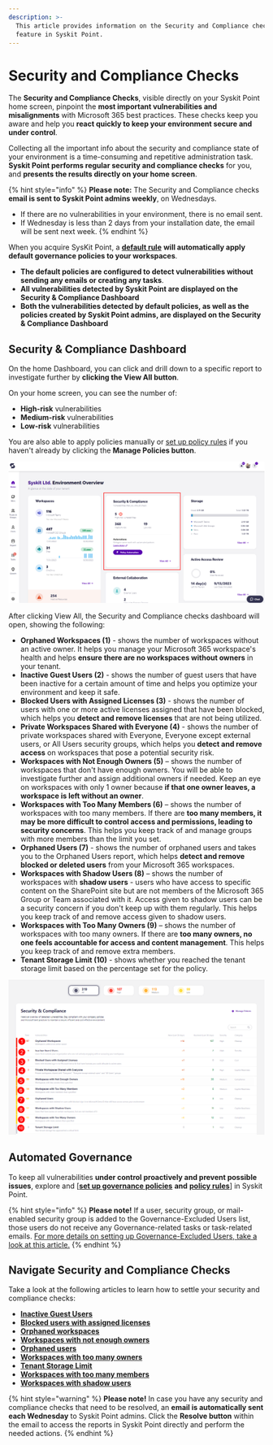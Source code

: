 ```yaml
---
description: >-
  This article provides information on the Security and Compliance checks
  feature in Syskit Point.
---
```


# Security and Compliance Checks

The **Security and Compliance Checks**, visible directly on your Syskit Point home screen, pinpoint the **most important vulnerabilities and misalignments** with Microsoft 365 best practices. These checks keep you aware and help you **react quickly to keep your environment secure and under control**.

Collecting all the important info about the security and compliance state of your environment is a time-consuming and repetitive administration task. **Syskit Point performs regular security and compliance checks** for you, and **presents the results directly on your home screen**.

{% hint style="info" %}
**Please note:** The Security and Compliance checks **email is sent to Syskit Point admins weekly**, on Wednesdays.

* If there are no vulnerabilities in your environment, there is no email sent.
* If Wednesday is less than 2 days from your installation date, the email will be sent next week.
{% endhint %}

When you acquire SysKit Point, a [**default rule**](../automated-workflows/policy-automation.md#default-rule) **will automatically apply default governance policies to your workspaces**.

* **The default policies are configured to detect vulnerabilities without sending any emails or creating any tasks**.
* **All vulnerabilities detected by Syskit Point are displayed on the Security & Compliance Dashboard**
* **Both the vulnerabilities detected by default policies, as well as the policies created by Syskit Point admins, are displayed on the Security & Compliance Dashboard**

## Security & Compliance Dashboard

On the home Dashboard, you can click and drill down to a specific report to investigate further by **clicking the View All button**.

On your home screen, you can see the number of:

* **High-risk** vulnerabilities
* **Medium-risk** vulnerabilities
* **Low-risk** vulnerabilities

You are also able to apply policies manually or [set up policy rules](../automated-workflows/policy-automation.md) if you haven't already by clicking the **Manage Policies button**.

![Security & Compliance checks - Home](../../../static/img/security-and-compliance-checks-home.png)

After clicking View All, the Security and Compliance checks dashboard will open, showing the following:

* **Orphaned Workspaces (1)** - shows the number of workspaces without an active owner. It helps you manage your Microsoft 365 workspace's health and helps **ensure there are no workspaces without owners** in your tenant.
* **Inactive Guest Users (2)** - shows the number of guest users that have been inactive for a certain amount of time and helps you optimize your environment and keep it safe.
* **Blocked Users with Assigned Licenses (3)** - shows the number of users with one or more active licenses assigned that have been blocked, which helps you **detect and remove licenses** that are not being utilized.
* **Private Workspaces Shared with Everyone (4)** - shows the number of private workspaces shared with Everyone, Everyone except external users, or All Users security groups, which helps you **detect and remove access** on workspaces that pose a potential security risk.
* **Workspaces with Not Enough Owners (5)** – shows the number of workspaces that don't have enough owners. You will be able to investigate further and assign additional owners if needed. Keep an eye on workspaces with only 1 owner because **if that one owner leaves, a workspace is left without an owner**.
* **Workspaces with Too Many Members (6)** – shows the number of workspaces with too many members. If there are **too many members, it may be more difficult to control access and permissions, leading to security concerns**. This helps you keep track of and manage groups with more members than the limit you set.
* **Orphaned Users (7)** - shows the number of orphaned users and takes you to the Orphaned Users report, which helps **detect and remove blocked or deleted users** from your Microsoft 365 workspaces.
* **Workspaces with Shadow Users (8)** – shows the number of workspaces with **shadow users** - users who have access to specific content on the SharePoint site but are not members of the Microsoft 365 Group or Team associated with it. Access given to shadow users can be a security concern if you don't keep up with them regularly. This helps you keep track of and remove access given to shadow users.
* **Workspaces with Too Many Owners (9)** – shows the number of workspaces with too many owners. If there are **too many owners, no one feels accountable for access and content management**. This helps you keep track of and remove extra members. &#x20;
* **Tenant Storage Limit (10)** - shows whether you reached the tenant storage limit based on the percentage set for the policy.

![Security & Compliance Checks](../../../static/img/security-compliance-checks-dashboard.png)

## Automated Governance

To keep all vulnerabilities **under control proactively and prevent possible issues**, explore and \[[**set up governance policies**](../automated-workflows/set-up-policies.md) **and** [**policy rules**](../automated-workflows/policy-automation.md)] in Syskit Point.

{% hint style="info" %}
**Please note!** If a user, security group, or mail-enabled security group is added to the Governance-Excluded Users list, those users do not receive any Governance-related tasks or task-related emails. [For more details on setting up Governance-Excluded Users, take a look at this article.](../../configuration/exclude-users-tasks.md)
{% endhint %}

&#x20;

## Navigate Security and Compliance Checks

Take a look at the following articles to learn how to settle your security and compliance checks:

* [**Inactive Guest Users**](inactive-guest-users.md)
* [**Blocked users with assigned licenses**](blocked-users-assigned-license.md)
* [**Orphaned workspaces**](orphaned-workspaces.md)
* [**Workspaces with not enough owners**](workspaces-not-enough-owners.md)
* [**Orphaned users**](orphaned-users.md)&#x20;
* [**Workspaces with too many owners**](inactive-guest-users.md)
* [**Tenant Storage Limit**](tenant-storage.md)
* [**Workspaces with too many members**](workspaces-with-too-many-members.md)
* [**Workspaces with shadow users**](workspaces-with-shadow-users.md)

{% hint style="warning" %}
**Please note!**   In case you have any security and compliance checks that need to be resolved, an **email is automatically sent each Wednesday** to Syskit Point admins. Click the **Resolve button** within the email to access the reports in Syskit Point directly and perform the needed actions.
{% endhint %}
